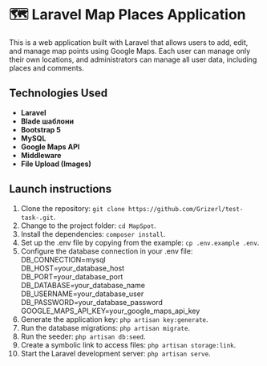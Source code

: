 # 🗺️ Laravel Map Places Application

This is a web application built with Laravel that allows users to add, edit, and manage map points using Google Maps. Each user can manage only their own locations, and administrators can manage all user data, including places and comments.

## Technologies Used

- **Laravel**
- **Blade шаблони**
- **Bootstrap 5**
- **MySQL**
- **Google Maps API**
- **Middleware**
- **File Upload (Images)**

## Launch instructions

1. Clone the repository: `git clone https://github.com/Grizerl/test-task-.git`.
2. Change to the project folder: `cd MapSpot`.
3. Install the dependencies: `composer install`.
4. Set up the .env file by copying from the example: `cp .env.example .env`.
5. Configure the database connection in your .env file:
DB_CONNECTION=mysql  
DB_HOST=your_database_host  
DB_PORT=your_database_port  
DB_DATABASE=your_database_name  
DB_USERNAME=your_database_user  
DB_PASSWORD=your_database_password
GOOGLE_MAPS_API_KEY=your_google_maps_api_key
6. Generate the application key: `php artisan key:generate`.
7. Run the database migrations: `php artisan migrate`.
8. Run the seeder: `php artisan db:seed`.
9. Create a symbolic link to access files: `php artisan storage:link`.
10. Start the Laravel development server: `php artisan serve`.